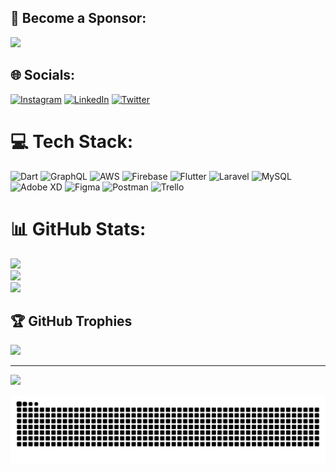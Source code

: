 
## 🫰  Become a Sponsor:
[![](https://img.shields.io/static/v1?label=Sponsor&message=%E2%9D%A4&logo=GitHub&color=%23fe8e86)](https://github.com/sponsors/abdullah017)

## 🌐 Socials:
[![Instagram](https://img.shields.io/badge/Instagram-%23E4405F.svg?logo=Instagram&logoColor=white)](https://instagram.com/0abdullahtas/) [![LinkedIn](https://img.shields.io/badge/LinkedIn-%230077B5.svg?logo=linkedin&logoColor=white)](https://linkedin.com/in/abdullahtas/) [![Twitter](https://img.shields.io/badge/Twitter-%231DA1F2.svg?logo=Twitter&logoColor=white)](https://twitter.com/0abdullahtas) 


# 💻 Tech Stack:
![Dart](https://img.shields.io/badge/dart-%230175C2.svg?style=for-the-badge&logo=dart&logoColor=white) ![GraphQL](https://img.shields.io/badge/-GraphQL-E10098?style=for-the-badge&logo=graphql&logoColor=white) ![AWS](https://img.shields.io/badge/AWS-%23FF9900.svg?style=for-the-badge&logo=amazon-aws&logoColor=white) ![Firebase](https://img.shields.io/badge/firebase-%23039BE5.svg?style=for-the-badge&logo=firebase)  ![Flutter](https://img.shields.io/badge/Flutter-%2302569B.svg?style=for-the-badge&logo=Flutter&logoColor=white) ![Laravel](https://img.shields.io/badge/laravel-%23FF2D20.svg?style=for-the-badge&logo=laravel&logoColor=white) ![MySQL](https://img.shields.io/badge/mysql-%2300f.svg?style=for-the-badge&logo=mysql&logoColor=white) ![Adobe XD](https://img.shields.io/badge/Adobe%20XD-470137?style=for-the-badge&logo=Adobe%20XD&logoColor=#FF61F6) 	![Figma](https://img.shields.io/badge/figma-%23F24E1E.svg?style=for-the-badge&logo=figma&logoColor=white) ![Postman](https://img.shields.io/badge/Postman-FF6C37?style=for-the-badge&logo=postman&logoColor=white) ![Trello](https://img.shields.io/badge/Trello-%23026AA7.svg?style=for-the-badge&logo=Trello&logoColor=white)
# 📊 GitHub Stats:
![](https://github-readme-stats.vercel.app/api?username=abdullah017&theme=dark&hide_border=false&include_all_commits=true&count_private=true)<br/>
![](https://github-readme-streak-stats.herokuapp.com/?user=abdullah017&theme=dark&hide_border=false)<br/>
![](https://github-readme-stats.vercel.app/api/top-langs/?username=abdullah017&theme=dark&hide_border=false&include_all_commits=true&count_private=true&layout=compact)

## 🏆 GitHub Trophies
![](https://github-profile-trophy.vercel.app/?username=abdullah017&theme=onestar&no-frame=false&no-bg=false&margin-w=4)

---
[![](https://visitcount.itsvg.in/api?id=abdullah017&icon=0&color=6)](https://visitcount.itsvg.in)

![Snake animation](https://raw.githubusercontent.com/taozhi8833998/taozhi8833998/output/github-contribution-grid-snake-dark.svg)
